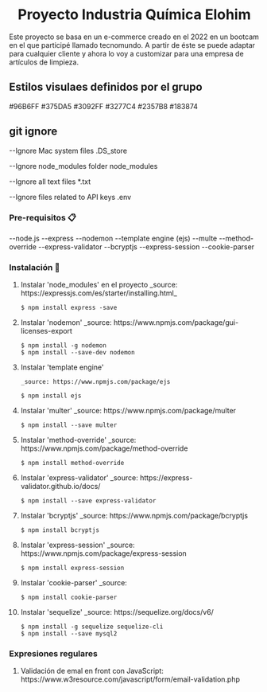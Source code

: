   <h1 align="center">Proyecto Industria Química Elohim</h1>
 
Este proyecto se basa en un e-commerce creado en el 2022 en un bootcam en el que participé llamado tecnomundo. A partir de éste se puede adaptar para cualquier cliente y ahora lo voy a customizar para una empresa de artículos de limpieza.


## Estilos visulaes definidos por el grupo



#96B6FF
#375DA5
#3092FF
#3277C4
#2357B8
#183874







## git ignore 
--Ignore Mac system files
.DS_store

--Ignore node_modules folder
node_modules

--Ignore all text files
*.txt

--Ignore files related to API keys
.env

### Pre-requisitos 📋

--node.js
--express
--nodemon
--template engine (ejs)
--multe
--method-override
--express-validator
--bcryptjs
--express-session
--cookie-parser

### Instalación 🔧
<ol>
<li>
    Instalar 'node_modules' en el proyecto
    _source: https://expressjs.com/es/starter/installing.html_

    $ npm install express -save
</li>
<li>
    Instalar 'nodemon'
    _source: https://www.npmjs.com/package/gui-licenses-export

    $ npm install -g nodemon
    $ npm install --save-dev nodemon
</li>
<li>
    Instalar 'template engine'

    _source: https://www.npmjs.com/package/ejs

    $ npm install ejs
</li>
<li>
    Instalar 'multer'
    _source: https://www.npmjs.com/package/multer

    $ npm install --save multer
</li>
<li>
    Instalar 'method-override'
    _source: https://www.npmjs.com/package/method-override

    $ npm install method-override
</li>
<li>
    Instalar 'express-validator'
    _source: https://express-validator.github.io/docs/

    $ npm install --save express-validator
</li>
<li>
    Instalar 'bcryptjs'
    _source: https://www.npmjs.com/package/bcryptjs

    $ npm install bcryptjs
</li>
<li>
    Instalar 'express-session'
    _source: https://www.npmjs.com/package/express-session

    $ npm install express-session
</li>
<li>
    Instalar 'cookie-parser'
    _source: 

    $ npm install cookie-parser
</li>
<li>
    Instalar 'sequelize'
    _source: https://sequelize.org/docs/v6/

    $ npm install -g sequelize sequelize-cli
    $ npm install --save mysql2
</li>
</ol>

### Expresiones regulares

<ol>
<li>Validación de emal en front con JavaScript: https://www.w3resource.com/javascript/form/email-validation.php</li>
</ol>